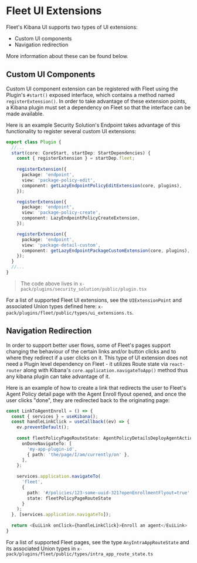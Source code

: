 # Fleet UI Extensions

Fleet's Kibana UI supports two types of UI extensions:

- Custom UI components
- Navigation redirection

More information about these can be found below.


## Custom UI Components

Custom UI component extension can be registered with Fleet using the Plugin's `#start()` exposed interface, which contains a method named `registerExtension()`. In order to take advantage of these extension points, a Kibana plugin must set a dependency on Fleet so that the interface can be made available.

Here is an example Security Solution's Endpoint takes advantage of this functionality to register several custom UI extensions:

```typescript
export class Plugin {
  //...
  start(core: CoreStart, startDep: StartDependencies) {
    const { registerExtension } = startDep.fleet;
    
    registerExtension({
      package: 'endpoint',
      view: 'package-policy-edit',
      component: getLazyEndpointPolicyEditExtension(core, plugins),
    });

    registerExtension({
      package: 'endpoint',
      view: 'package-policy-create',
      component: LazyEndpointPolicyCreateExtension,
    });

    registerExtension({
      package: 'endpoint',
      view: 'package-detail-custom',
      component: getLazyEndpointPackageCustomExtension(core, plugins),
    });
  }
  //...
}
```

> The code above lives in `x-pack/plugins/security_solution/public/plugin.tsx`

For a list of supported Fleet UI extensions, see the `UIExtensionPoint` and associated Union types defined here: `x-pack/plugins/fleet/public/types/ui_extensions.ts`.




## Navigation Redirection

In order to support better user flows, some of Fleet's pages support changing the behaviour of the certain links and/or button clicks and to where they redirect if a user clicks on it. This type of UI extension does not need a Plugin level dependency on Fleet - it utilizes Route state via `react-router` along with Kibana's `core.application.navigateToApp()` method thus any kibana plugin can take advantage of it.

Here is an example of how to create a link that redirects the user to Fleet's Agent Policy detail page with the Agent Enroll flyout opened, and once the user clicks "done", they are redirected back to the originating page:

```typescript jsx
const LinkToAgentEnroll = () => {
  const { services } = useKibana();
  const handleLinkClick = useCallback((ev) => {
    ev.preventDefault();
    
    const fleetPolicyPageRouteState: AgentPolicyDetailsDeployAgentAction = {
      onDoneNavigateTo: [
        'my-app-plugin-id',
        { path: 'the/page/I/am/currently/on' },
      ],
    };
    
    services.application.navigateTo(
      'fleet',
      {
        path: '#/policies/123-some-uuid-321?openEnrollmentFlyout=true',
        state: fleetPolicyPageRouteState
      }
    );
  }, [services.application.navigateTo]);
  
  return <EuiLink onClick={handleLinkClick}>Enroll an agent</EuiLink>
}
```

For a list of supported Fleet pages, see the type `AnyIntraAppRouteState` and its associated Union types in `x-pack/plugins/fleet/public/types/intra_app_route_state.ts`
